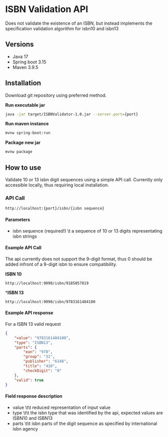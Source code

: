 # ISBN Validation API
Does not validate the existence of an ISBN, but instead implements the specification validation algorithm for isbn10 and isbn13

## Versions
- Java 17
- Spring boot 3.15
- Maven 3.9.5

## Installation
Download git repository using preferred method.

**Run executable jar**
```bash
java -jar target/ISBNValidator-1.0.jar --server.port={port}
```

**Run maven instance**
```bash
mvnw spring-boot:run
```

**Package new jar**
```bash
mvnw package
```

## How to use
Validate 10 or 13 isbn digit sequences using a simple API call. Currently only accessible locally, thus requiring local installation.

### API Call
```note
http://localhost:{port}/isbn/{isbn sequence}
```

#### Parameters
- isbn sequence (required!) \t a sequence of 10 or 13 digits representating isbn strings

#### Example API Call
The api currently does not support the 9-digit format, thus 0 should be added infront of a 9-digit isbn to ensure compatibility.

**ISBN 10**
```note
http://localhost:9090/isbn/9185057819
```

***ISBN 13**
```note
http://localhost:9090/isbn/9783161484100
```

#### Example API response
For a ISBN 13 valid request
```json
{
	"value": "9783161484100",
	"type": "ISBN13",
	"parts": {
		"ean": "978",
		"group": "31",
		"publisher": "6148",
		"title": "410",
		"checkDigit": "0"
	},
	"valid": true
}
```

#### Field response description
- value \t\t reduced representation of input value
- type \t\t the isbn type that was identified by the api, expected values are ISBN10 and ISBN13
- parts \t\t isbn parts of the digit sequence as specified by international isbn agency

